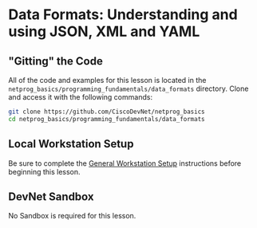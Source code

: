 # Data Formats: Understanding and using JSON, XML and YAML

## "Gitting" the Code
All of the code and examples for this lesson is located in the `netprog_basics/programming_fundamentals/data_formats` directory.  Clone and access it with the following commands: 

```bash
git clone https://github.com/CiscoDevNet/netprog_basics
cd netprog_basics/programming_fundamentals/data_formats
```

## Local Workstation Setup
Be sure to complete the [General Workstation Setup](https://github.com/CiscoDevNet/netprog_basics/readme_resources/workstation_setup.md) instructions before beginning this lesson.  

## DevNet Sandbox
No Sandbox is required for this lesson.